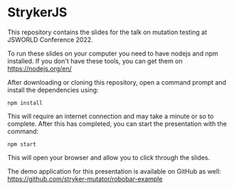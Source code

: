 # StrykerJS
This repository contains the slides for the talk on mutation testing at JSWORLD Conference 2022.

To run these slides on your computer you need to have nodejs and npm installed. If you don't have these tools, you can get them on https://nodejs.org/en/

After downloading or cloning this repository, open a command prompt and install the dependencies using:
```
npm install
```

This will require an internet connection and may take a minute or so to complete. After this has completed, you can start the presentation with the command:
```
npm start
```
This will open your browser and allow you to click through the slides.

The demo application for this presentation is available on GitHub as well: https://github.com/stryker-mutator/robobar-example
